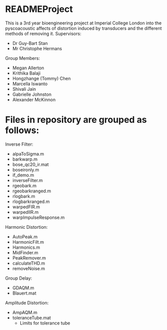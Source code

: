 # READMEProject
This is a 3rd year bioengineering project at Imperial College London into the pyscoacoustic affects of distortion induced by transducers and the different methods of removing it. 
Supervisors:
- Dr Guy-Bart Stan
- Mr Christophe Hermans

Group Members:
- Megan Allerton
- Krithika Balaji
- Hongzhange (Tommy) Chen
- Marcella Iswanto
- Shivali Jain
- Gabrielle Johnston
- Alexander McKinnon

# Files in repository are grouped as follows:
Inverse Filter:
- alpaToSigma.m
- barkwarp.m
- bose_qc20_ir.mat
- boseironly.m
- if_demo.m
- inverseFilter.m
- rgeobark.m
- rgeobarkranged.m
- rlogbark.m
- rlogbarkranged.m
- warpedFIR.m
- warpedIIR.m
- warpImpulseResponse.m
  
Harmonic Distortion:
- AutoPeak.m
- HarmonicFilt.m
- Harmonics.m
- MidFinder.m
- PeakRemover.m
- calculateTHD.m
- removeNoise.m

Group Delay:
- GDAQM.m
- Blauert.mat

Amplitude Distortion:
- AmpAQM.m
- toleranceTube.mat
  - Limits for tolerance tube
